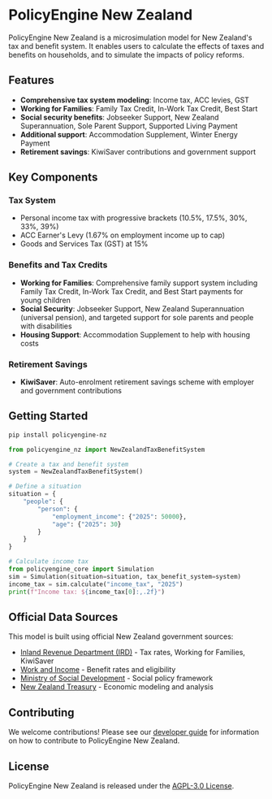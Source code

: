 # PolicyEngine New Zealand

PolicyEngine New Zealand is a microsimulation model for New Zealand's tax and benefit system. It enables users to calculate the effects of taxes and benefits on households, and to simulate the impacts of policy reforms.

## Features

- **Comprehensive tax system modeling**: Income tax, ACC levies, GST
- **Working for Families**: Family Tax Credit, In-Work Tax Credit, Best Start
- **Social security benefits**: Jobseeker Support, New Zealand Superannuation, Sole Parent Support, Supported Living Payment
- **Additional support**: Accommodation Supplement, Winter Energy Payment
- **Retirement savings**: KiwiSaver contributions and government support

## Key Components

### Tax System
- Personal income tax with progressive brackets (10.5%, 17.5%, 30%, 33%, 39%)
- ACC Earner's Levy (1.67% on employment income up to cap)
- Goods and Services Tax (GST) at 15%

### Benefits and Tax Credits  
- **Working for Families**: Comprehensive family support system including Family Tax Credit, In-Work Tax Credit, and Best Start payments for young children
- **Social Security**: Jobseeker Support, New Zealand Superannuation (universal pension), and targeted support for sole parents and people with disabilities
- **Housing Support**: Accommodation Supplement to help with housing costs

### Retirement Savings
- **KiwiSaver**: Auto-enrolment retirement savings scheme with employer and government contributions

## Getting Started

```bash
pip install policyengine-nz
```

```python
from policyengine_nz import NewZealandTaxBenefitSystem

# Create a tax and benefit system
system = NewZealandTaxBenefitSystem()

# Define a situation
situation = {
    "people": {
        "person": {
            "employment_income": {"2025": 50000},
            "age": {"2025": 30}
        }
    }
}

# Calculate income tax
from policyengine_core import Simulation
sim = Simulation(situation=situation, tax_benefit_system=system)
income_tax = sim.calculate("income_tax", "2025")
print(f"Income tax: ${income_tax[0]:,.2f}")
```

## Official Data Sources

This model is built using official New Zealand government sources:
- [Inland Revenue Department (IRD)](https://www.ird.govt.nz/) - Tax rates, Working for Families, KiwiSaver
- [Work and Income](https://www.workandincome.govt.nz/) - Benefit rates and eligibility  
- [Ministry of Social Development](https://www.msd.govt.nz/) - Social policy framework
- [New Zealand Treasury](https://www.treasury.govt.nz/) - Economic modeling and analysis

## Contributing

We welcome contributions! Please see our [developer guide](developer-guide.md) for information on how to contribute to PolicyEngine New Zealand.

## License

PolicyEngine New Zealand is released under the [AGPL-3.0 License](https://github.com/PolicyEngine/policyengine-nz/blob/main/LICENSE).